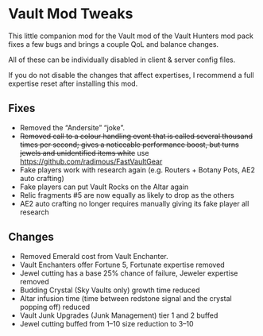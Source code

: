 # Vault Mod Tweaks

This little companion mod for the Vault mod of the Vault Hunters mod pack fixes a few bugs and brings a couple QoL and balance changes.

All of these can be individually disabled in client & server config files.

If you do not disable the changes that affect expertises, I recommend a full expertise reset after installing this mod.

## Fixes

* Removed the “Andersite” “joke”.
* ~~Removed call to a colour handling event that is called several thousand times per second; gives a noticeable performance boost, but turns jewels and unidentified items white~~ use <https://github.com/radimous/FastVaultGear>
* Fake players work with research again (e.g. Routers + Botany Pots, AE2 auto crafting)
* Fake players can put Vault Rocks on the Altar again
* Relic fragments \#5 are now equally as likely to drop as the others
* AE2 auto crafting no longer requires manually giving its fake player all research

## Changes

* Removed Emerald cost from Vault Enchanter.
* Vault Enchanters offer Fortune 5, Fortunate expertise removed
* Jewel cutting has a base 25% chance of failure, Jeweler expertise removed
* Budding Crystal (Sky Vaults only) growth time reduced
* Altar infusion time (time between redstone signal and the crystal popping off) reduced
* Vault Junk Upgrades (Junk Management) tier 1 and 2 buffed
* Jewel cutting buffed from 1–10 size reduction to 3–10
